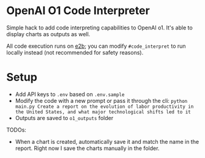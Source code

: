 # OpenAI O1 Code Interpreter

Simple hack to add code interpreting capabilities to OpenAI o1. It's able to display charts as outputs as well.

All code execution runs on [e2b](https://e2b.dev); you can modify `#code_interpret` to run locally instead (not recommended for safety reasons).

# Setup

- Add API keys to `.env` based on `.env.sample`
- Modify the code with a new prompt or pass it through the cli: `python main.py Create a report on the evolution of labor productivity in the United States, and what major technological shifts led to it`
- Outputs are saved to `o1_outputs` folder

TODOs:
- When a chart is created, automatically save it and match the name in the report. Right now I save the charts manually in the folder.